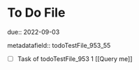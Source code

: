 # To Do File

due:: 2022-09-03

metadatafield:: todoTestFile_953_55

- [ ] Task of todoTestFile_953 1 [[Query me]]
